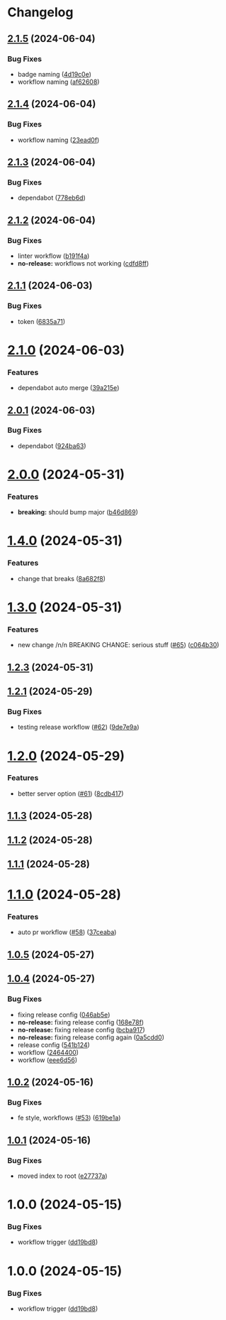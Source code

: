 # Changelog

## [2.1.5](https://github.com/nikolajovancevic/automating-stuff/compare/2.1.4...2.1.5) (2024-06-04)


### Bug Fixes

* badge naming ([4d19c0e](https://github.com/nikolajovancevic/automating-stuff/commit/4d19c0ef25f48964d50ea16eeeac0395b609cab0))
* workflow naming ([af62608](https://github.com/nikolajovancevic/automating-stuff/commit/af62608045801dabc35c904ee03ca8f8300b23af))

## [2.1.4](https://github.com/nikolajovancevic/automating-stuff/compare/2.1.3...2.1.4) (2024-06-04)


### Bug Fixes

* workflow naming ([23ead0f](https://github.com/nikolajovancevic/automating-stuff/commit/23ead0f29c066a7ed2ef6858b6391e7f3e92e28a))

## [2.1.3](https://github.com/nikolajovancevic/automating-stuff/compare/2.1.2...2.1.3) (2024-06-04)


### Bug Fixes

* dependabot ([778eb6d](https://github.com/nikolajovancevic/automating-stuff/commit/778eb6dd8d030af67367784c1810a7812f15ffff))

## [2.1.2](https://github.com/nikolajovancevic/automating-stuff/compare/2.1.1...2.1.2) (2024-06-04)


### Bug Fixes

* linter workflow ([b191f4a](https://github.com/nikolajovancevic/automating-stuff/commit/b191f4a0ff947468ff3cb155c6df2a911456c3cf))
* **no-release:** workflows not working ([cdfd8ff](https://github.com/nikolajovancevic/automating-stuff/commit/cdfd8ff6133fd10bc042e59deef918ce0d575001))

## [2.1.1](https://github.com/nikolajovancevic/automating-stuff/compare/2.1.0...2.1.1) (2024-06-03)


### Bug Fixes

* token ([6835a71](https://github.com/nikolajovancevic/automating-stuff/commit/6835a714edd991c8afcc8142df57fffc98b1f593))

# [2.1.0](https://github.com/nikolajovancevic/automating-stuff/compare/2.0.1...2.1.0) (2024-06-03)


### Features

* dependabot auto merge ([39a215e](https://github.com/nikolajovancevic/automating-stuff/commit/39a215e09530b97e3500f090c49dc04ff1ac33b1))

## [2.0.1](https://github.com/nikolajovancevic/automating-stuff/compare/2.0.0...2.0.1) (2024-06-03)


### Bug Fixes

* dependabot ([924ba63](https://github.com/nikolajovancevic/automating-stuff/commit/924ba631ba20925110af7b7fd27658a4fa7d3bc8))

# [2.0.0](https://github.com/nikolajovancevic/automating-stuff/compare/1.4.0...2.0.0) (2024-05-31)


### Features

* **breaking:** should bump major ([b46d869](https://github.com/nikolajovancevic/automating-stuff/commit/b46d86921ab1de832d705b26d414f503a1405ca3))

# [1.4.0](https://github.com/nikolajovancevic/automating-stuff/compare/1.3.0...1.4.0) (2024-05-31)


### Features

* change that breaks ([8a682f8](https://github.com/nikolajovancevic/automating-stuff/commit/8a682f88bfac340ebe047417a66d07040803b5cb))

# [1.3.0](https://github.com/nikolajovancevic/automating-stuff/compare/1.2.3...1.3.0) (2024-05-31)


### Features

* new change /n/n BREAKING CHANGE: serious stuff ([#65](https://github.com/nikolajovancevic/automating-stuff/issues/65)) ([c064b30](https://github.com/nikolajovancevic/automating-stuff/commit/c064b308d318cbef8259bad3dd57b4dd981e9520))

## [1.2.3](https://github.com/nikolajovancevic/automating-stuff/compare/1.2.2...1.2.3) (2024-05-31)

## [1.2.1](https://github.com/nikolajovancevic/automating-stuff/compare/1.2.0...1.2.1) (2024-05-29)


### Bug Fixes

* testing release workflow ([#62](https://github.com/nikolajovancevic/automating-stuff/issues/62)) ([9de7e9a](https://github.com/nikolajovancevic/automating-stuff/commit/9de7e9a705705d6953e7fe6937e1860252851a35))

# [1.2.0](https://github.com/nikolajovancevic/automating-stuff/compare/1.1.3...1.2.0) (2024-05-29)


### Features

* better server option ([#61](https://github.com/nikolajovancevic/automating-stuff/issues/61)) ([8cdb417](https://github.com/nikolajovancevic/automating-stuff/commit/8cdb417557b05c051662bca64f39222c738678e2))

## [1.1.3](https://github.com/nikolajovancevic/automating-stuff/compare/1.1.2...1.1.3) (2024-05-28)

## [1.1.2](https://github.com/nikolajovancevic/automating-stuff/compare/1.1.1...1.1.2) (2024-05-28)

## [1.1.1](https://github.com/nikolajovancevic/automating-stuff/compare/1.1.0...1.1.1) (2024-05-28)

# [1.1.0](https://github.com/nikolajovancevic/automating-stuff/compare/1.0.5...1.1.0) (2024-05-28)


### Features

* auto pr workflow ([#58](https://github.com/nikolajovancevic/automating-stuff/issues/58)) ([37ceaba](https://github.com/nikolajovancevic/automating-stuff/commit/37ceabaf71c9365aa632492da66b25a3a62708c9))

## [1.0.5](https://github.com/nikolajovancevic/automating-stuff/compare/v1.0.4...1.0.5) (2024-05-27)

## [1.0.4](https://github.com/nikolajovancevic/automating-stuff/compare/v1.0.3...v1.0.4) (2024-05-27)


### Bug Fixes

* fixing release config ([046ab5e](https://github.com/nikolajovancevic/automating-stuff/commit/046ab5eb3110eee8347f55012b8643e293e5966f))
* **no-release:** fixing release config ([168e78f](https://github.com/nikolajovancevic/automating-stuff/commit/168e78faeb2954ea8a598d080e736a5cdcfb8930))
* **no-release:** fixing release config ([bcba917](https://github.com/nikolajovancevic/automating-stuff/commit/bcba91783750a278cde6126db144ba4bad715c14))
* **no-release:** fixing release config again ([0a5cdd0](https://github.com/nikolajovancevic/automating-stuff/commit/0a5cdd01ecdcc36ec8d9dcc7c652be24c0d46657))
* release config ([541b124](https://github.com/nikolajovancevic/automating-stuff/commit/541b124dfc0b558f7930defd50901c47bf93d689))
* workflow ([2464400](https://github.com/nikolajovancevic/automating-stuff/commit/2464400c57f57d698a37bf980b283cc3037ecdf2))
* workflow ([eee6d56](https://github.com/nikolajovancevic/automating-stuff/commit/eee6d565fffa9d1b1af5c127f1bef0c154c825ae))

## [1.0.2](https://github.com/nikolajovancevic/automating-stuff/compare/v1.0.1...v1.0.2) (2024-05-16)


### Bug Fixes

* fe style, workflows ([#53](https://github.com/nikolajovancevic/automating-stuff/issues/53)) ([619be1a](https://github.com/nikolajovancevic/automating-stuff/commit/619be1a506184f6dfc36d5c3908874c0a27d15f7))

## [1.0.1](https://github.com/nikolajovancevic/automating-stuff/compare/v1.0.0...v1.0.1) (2024-05-16)


### Bug Fixes

* moved index to root ([e27737a](https://github.com/nikolajovancevic/automating-stuff/commit/e27737abd5992b89002ed869179a2e7d356304bb))

# 1.0.0 (2024-05-15)


### Bug Fixes

* workflow trigger ([dd19bd8](https://github.com/nikolajovancevic/automating-stuff/commit/dd19bd8117c632c960cfe51117713e48b3438e94))

# 1.0.0 (2024-05-15)


### Bug Fixes

* workflow trigger ([dd19bd8](https://github.com/nikolajovancevic/automating-stuff/commit/dd19bd8117c632c960cfe51117713e48b3438e94))
